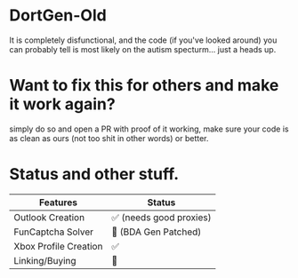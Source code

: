 # DortGen-Old
It is completely disfunctional, and the code (if you've looked around) you can probably tell is most likely on the autism specturm... just a heads up.

# Want to fix this for others and make it work again?
simply do so and open a PR with proof of it working, make sure your code is as clean as ours (not too shit in other words) or better.

# Status and other stuff.
| Features | Status |
|--|--|
| Outlook Creation | ✅ (needs good proxies)|
| FunCaptcha Solver | 🚫 (BDA Gen Patched) |
| Xbox Profile Creation | ✅ |
| Linking/Buying | 🚫 |
